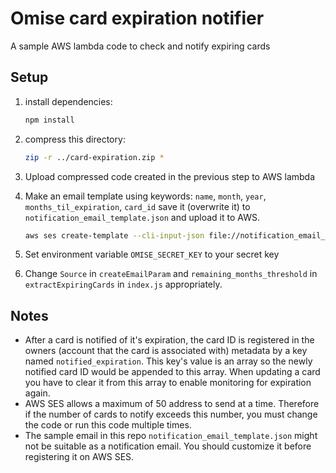 # Omise card expiration notifier
A sample AWS lambda code to check and notify expiring cards

## Setup
1. install dependencies: 

   ```bash
   npm install
   ```

2. compress this directory: 

   ```bash
   zip -r ../card-expiration.zip *
   ```

3. Upload compressed code created in the previous step to AWS lambda

4. Make an email template using keywords: `name`, `month`, `year`, `months_til_expiration`, `card_id` save it (overwrite it) to `notification_email_template.json` and upload it to AWS.

   ```bash
   aws ses create-template --cli-input-json file://notification_email_template.json
   ```

5. Set environment variable `OMISE_SECRET_KEY` to your secret key
6. Change `Source` in `createEmailParam` and `remaining_months_threshold` in `extractExpiringCards` in `index.js` appropriately.



## Notes

- After a card is notified of it's expiration, the card ID is registered in the owners (account that the card is associated with) metadata by a key named `notified_expiration`. This key's value is an array so the newly notified card ID would be appended to this array. When updating a card you have to clear it from this array to enable monitoring for expiration again.
- AWS SES allows a maximum of 50 address to send at a time. Therefore if the number of cards to notify exceeds this number, you must change the code or run this code multiple times.
- The sample email in this repo `notification_email_template.json` might not be suitable as a notification email. You should customize it before registering it on AWS SES.